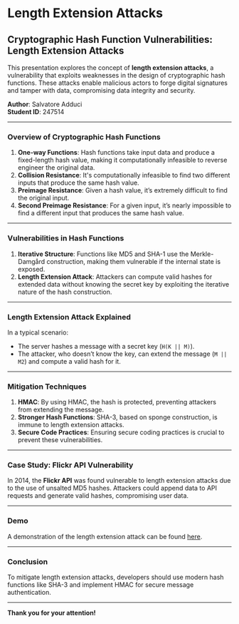 # Length Extension Attacks

## Cryptographic Hash Function Vulnerabilities: Length Extension Attacks
This presentation explores the concept of **length extension attacks**, a vulnerability that exploits weaknesses in the design of cryptographic hash functions. These attacks enable malicious actors to forge digital signatures and tamper with data, compromising data integrity and security.

**Author**: Salvatore Adduci  
**Student ID**: 247514

---

### Overview of Cryptographic Hash Functions
1. **One-way Functions**: Hash functions take input data and produce a fixed-length hash value, making it computationally infeasible to reverse engineer the original data.
2. **Collision Resistance**: It's computationally infeasible to find two different inputs that produce the same hash value.
3. **Preimage Resistance**: Given a hash value, it’s extremely difficult to find the original input.
4. **Second Preimage Resistance**: For a given input, it’s nearly impossible to find a different input that produces the same hash value.

---

### Vulnerabilities in Hash Functions
1. **Iterative Structure**: Functions like MD5 and SHA-1 use the Merkle-Damgård construction, making them vulnerable if the internal state is exposed.
2. **Length Extension Attack**: Attackers can compute valid hashes for extended data without knowing the secret key by exploiting the iterative nature of the hash construction.

---

### Length Extension Attack Explained
In a typical scenario:
- The server hashes a message with a secret key (`H(K || M)`).
- The attacker, who doesn’t know the key, can extend the message (`M || M2`) and compute a valid hash for it.

---

### Mitigation Techniques
1. **HMAC**: By using HMAC, the hash is protected, preventing attackers from extending the message.
2. **Stronger Hash Functions**: SHA-3, based on sponge construction, is immune to length extension attacks.
3. **Secure Code Practices**: Ensuring secure coding practices is crucial to prevent these vulnerabilities.

---

### Case Study: Flickr API Vulnerability
In 2014, the **Flickr API** was found vulnerable to length extension attacks due to the use of unsalted MD5 hashes. Attackers could append data to API requests and generate valid hashes, compromising user data.

---

### Demo
A demonstration of the length extension attack can be found [here](https://docs.google.com/file/d/19yz_0rmNW-91iqT8UvfQNqhzAW9KiHDN/preview).

---

### Conclusion
To mitigate length extension attacks, developers should use modern hash functions like SHA-3 and implement HMAC for secure message authentication.

---

**Thank you for your attention!**

